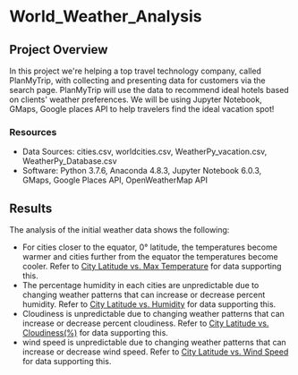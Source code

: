 # World_Weather_Analysis

## Project Overview
In this project we're helping a top travel technology company, called PlanMyTrip, with collecting and presenting data for customers via the search page.  PlanMyTrip will use the data to recommend ideal hotels based on clients' weather preferences. We will be using Jupyter Notebook, GMaps, Google places API to help travelers find the ideal vacation spot!


### Resources
- Data Sources: cities.csv, worldcities.csv, WeatherPy_vacation.csv, WeatherPy_Database.csv
- Software: Python 3.7.6, Anaconda 4.8.3, Jupyter Notebook 6.0.3, GMaps, Google Places API, OpenWeatherMap API

## Results
The analysis of the initial weather data shows the following:
- For cities closer to the equator, 0° latitude, the temperatures become warmer and cities further from the equator the temperatures become cooler. Refer to [City Latitude vs. Max Temperature](Fig1.png) for data supporting this.
- The percentage humidity in each cities are unpredictable due to changing weather patterns that can increase or decrease percent humidity. Refer to [City Latitude vs. Humidity](Fig2.png) for data supporting this.
- Cloudiness is unpredictable due to changing weather patterns that can increase or decrease percent cloudiness. Refer to [City Latitude vs. Cloudiness(%)](Fig3.png) for data supporting this.
- wind speed is unpredictable due to changing weather patterns that can increase or decrease wind speed. Refer to [City Latitude vs. Wind Speed](Fig4.png) for data supporting this.